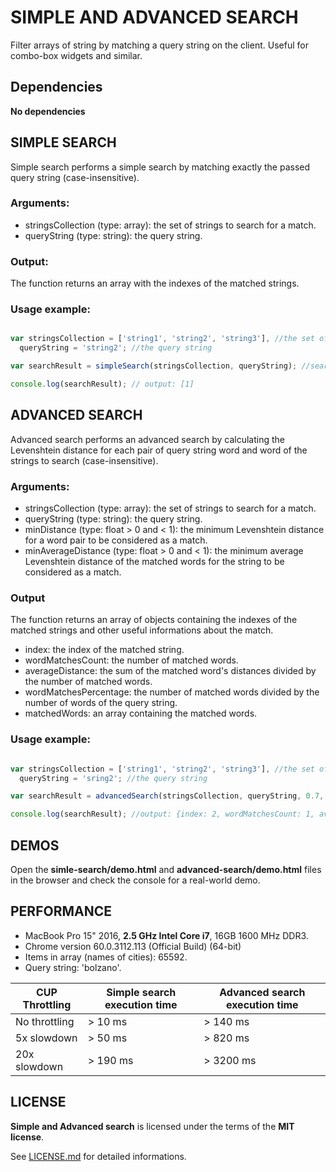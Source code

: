 # SIMPLE AND ADVANCED SEARCH

Filter arrays of string by matching a query string on the client.
Useful for combo-box widgets and similar.

## Dependencies

**No dependencies**

## SIMPLE SEARCH

Simple search performs a simple search by matching exactly the passed query string (case-insensitive).


### Arguments:

* stringsCollection (type: array): the set of strings to search for a match.
* queryString (type: string): the query string.


### Output:

The function returns an array with the indexes of the matched strings.


### Usage example:

```javascript

var stringsCollection = ['string1', 'string2', 'string3'], //the set of string to search for a match
  queryString = 'string2'; //the query string

var searchResult = simpleSearch(stringsCollection, queryString); //search ...

console.log(searchResult); // output: [1]

```


## ADVANCED SEARCH

Advanced search performs an advanced search by calculating the Levenshtein distance for each pair of query string word and word of the strings to search (case-insensitive).


### Arguments:

* stringsCollection (type: array): the set of strings to search for a match.
* queryString (type: string): the query string.
* minDistance (type: float > 0 and < 1): the minimum Levenshtein distance for a word pair to be considered as a match.  
* minAverageDistance (type: float > 0 and < 1): the minimum average Levenshtein distance of the matched words for the string to be considered as a match.


### Output

The function returns an array of objects containing the indexes of the matched strings and other useful informations about the match.

* index: the index of the matched string.
* wordMatchesCount: the number of matched words.
* averageDistance: the sum of the matched word's distances divided by the number of matched words.
* wordMatchesPercentage: the number of matched words divided by the number of words of the query string.
* matchedWords: an array containing the matched words.


### Usage example:

```javascript

var stringsCollection = ['string1', 'string2', 'string3'], //the set of string to search for a match
  queryString = 'sring2'; //the query string

var searchResult = advancedSearch(stringsCollection, queryString, 0.7, 0.7); //search ...

console.log(searchResult); //output: {index: 2, wordMatchesCount: 1, averageDistance: 0.XXX, wordMatchesPercentage: 0.XXX, matchedWords: ['string2']}

```

## DEMOS

Open the **simle-search/demo.html** and **advanced-search/demo.html** files in the browser and check the console for a real-world demo.


## PERFORMANCE


* MacBook Pro 15" 2016, **2.5 GHz Intel Core i7**, 16GB 1600 MHz DDR3.
* Chrome version 60.0.3112.113 (Official Build) (64-bit)
* Items in array (names of cities): 65592.
* Query string: 'bolzano'.



CUP Throttling | Simple search execution time | Advanced search execution time
---------------|------------------------------|---------------------------------
No throttling | > 10 ms | > 140 ms
5x slowdown | > 50 ms | > 820 ms
20x slowdown | > 190 ms | > 3200 ms

## LICENSE

**Simple and Advanced search** is licensed under the terms of the **MIT license**.

See [LICENSE.md](LICENSE.md) for detailed informations.